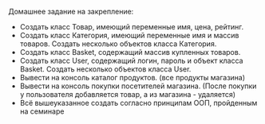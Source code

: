 Домашнее задание на закрепление:
* Создать класс Товар, имеющий переменные имя, цена, рейтинг.
* Создать класс Категория, имеющий переменные имя и массив товаров. Создать несколько объектов класса Категория.
* Создать класс Basket, содержащий массив купленных товаров.
* Создать класс User, содержащий логин, пароль и объект класса Basket. Создать несколько объектов класса User.
* Вывести на консоль каталог продуктов. (все продукты магазина)
* Вывести на консоль покупки посетителей магазина. (После покупки у пользователя добавляется товар, а из магазина - удаляется)
* Всё вышеуказанное создать согласно принципам ООП, пройденным на семинаре
